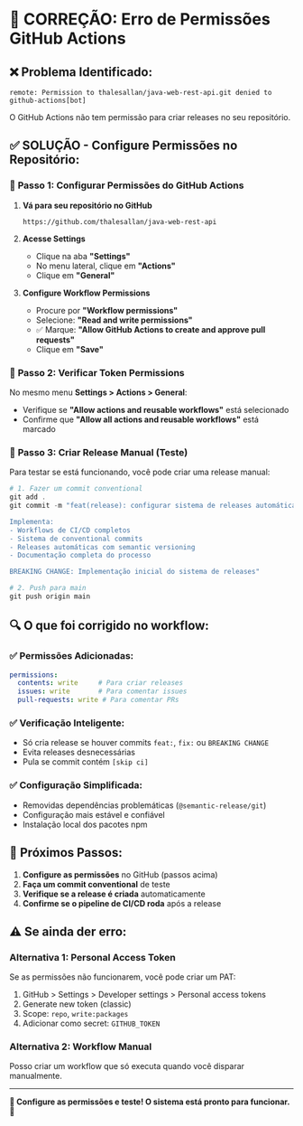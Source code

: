 # 🔧 CORREÇÃO: Erro de Permissões GitHub Actions

## ❌ **Problema Identificado:**
```
remote: Permission to thalesallan/java-web-rest-api.git denied to github-actions[bot]
```

O GitHub Actions não tem permissão para criar releases no seu repositório.

## ✅ **SOLUÇÃO - Configure Permissões no Repositório:**

### 🎯 **Passo 1: Configurar Permissões do GitHub Actions**

1. **Vá para seu repositório no GitHub**
   ```
   https://github.com/thalesallan/java-web-rest-api
   ```

2. **Acesse Settings**
   - Clique na aba **"Settings"**
   - No menu lateral, clique em **"Actions"**
   - Clique em **"General"**

3. **Configure Workflow Permissions**
   - Procure por **"Workflow permissions"**
   - Selecione: **"Read and write permissions"**
   - ✅ Marque: **"Allow GitHub Actions to create and approve pull requests"**
   - Clique em **"Save"**

### 🎯 **Passo 2: Verificar Token Permissions**

No mesmo menu **Settings > Actions > General**:
- Verifique se **"Allow actions and reusable workflows"** está selecionado
- Confirme que **"Allow all actions and reusable workflows"** está marcado

### 🎯 **Passo 3: Criar Release Manual (Teste)**

Para testar se está funcionando, você pode criar uma release manual:

```powershell
# 1. Fazer um commit conventional
git add .
git commit -m "feat(release): configurar sistema de releases automáticas

Implementa:
- Workflows de CI/CD completos
- Sistema de conventional commits  
- Releases automáticas com semantic versioning
- Documentação completa do processo

BREAKING CHANGE: Implementação inicial do sistema de releases"

# 2. Push para main
git push origin main
```

## 🔍 **O que foi corrigido no workflow:**

### ✅ **Permissões Adicionadas:**
```yaml
permissions:
  contents: write     # Para criar releases
  issues: write       # Para comentar issues
  pull-requests: write # Para comentar PRs
```

### ✅ **Verificação Inteligente:**
- Só cria release se houver commits `feat:`, `fix:` ou `BREAKING CHANGE`
- Evita releases desnecessárias
- Pula se commit contém `[skip ci]`

### ✅ **Configuração Simplificada:**
- Removidas dependências problemáticas (`@semantic-release/git`)
- Configuração mais estável e confiável
- Instalação local dos pacotes npm

## 🚀 **Próximos Passos:**

1. **Configure as permissões** no GitHub (passos acima)
2. **Faça um commit conventional** de teste
3. **Verifique se a release é criada** automaticamente
4. **Confirme se o pipeline de CI/CD roda** após a release

## ⚠️ **Se ainda der erro:**

### **Alternativa 1: Personal Access Token**
Se as permissões não funcionarem, você pode criar um PAT:

1. GitHub > Settings > Developer settings > Personal access tokens
2. Generate new token (classic)
3. Scope: `repo`, `write:packages`
4. Adicionar como secret: `GITHUB_TOKEN`

### **Alternativa 2: Workflow Manual**
Posso criar um workflow que só executa quando você disparar manualmente.

---

**🎯 Configure as permissões e teste! O sistema está pronto para funcionar.** 🚀
